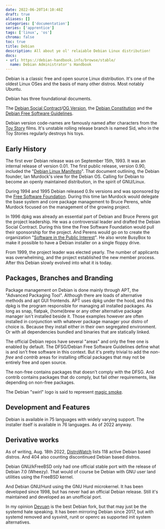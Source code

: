 ```yaml
---
date: 2022-06-20T14:10:48Z
draft: true
aliases: []
categories: ['documentation']
series: ['apprentice']
tags: ['linux', 'os']
chroma: false
toc: true
title: Debian
description: All about ye ol' relaiable Debian Linux distribution!
docs:
- url: https://debian-handbook.info/browse/stable/
  name: Debian Administrator's Handbook
---
```


Debian is a classic free and open source Linux distribution.
It's one of the oldest Linux OSes and the basis of many other distros.
Most notably Ubuntu.

Debian has three foundational documents.

The [Debian Social Contract](https://www.debian.org/social_contract)/[OG Version](https://lists.debian.org/debian-announce/1997/msg00017.html),
the [Debian Constitution](https://www.debian.org/devel/constitution) and
the [Debian Free Software Guidelines](https://wiki.debian.org/DebianFreeSoftwareGuidelines).

Debian version code-names are famously named after characters from the [Toy Story](https://en.wikipedia.org/wiki/Toy_Story_(franchise)) films.
It's unstable rolling release branch is named Sid, who in the Toy Stories regularly destroys his toys.

## Early History
The first ever Debian release was on September 15th, 1993.
It was an internal release of version 0.01.
The first public release, version 0.90, included the "[Debian Linux Manifesto](https://www.debian.org/doc/manuals/project-history/manifesto.en.html)".
That document outlining, the Debian founder, Ian Murdock's view for the Debian OS.
Calling for Debian to become an openly maintained distribution, in the spirit of GNU/Linux.

During 1994 and 1995 Debian released 0.9x versions and was sponsored by the [Free Software Foundation](https://fsf.org).
During this time Ian Murdock would delegate the base system and core package management to Bruce Perens, while Murdock focused on the management of the growing project.

In 1996 dpkg was already an essential part of Debian and Bruce Perens got the project leadership.
He was a controversial leader and drafted the Debian Social Contract.
During this time the Free Software Foundation would pull their sponsorship for the project.
And Perens would go on to create the organization "[Software in the Public Interest](https://spi-inc.org)".
He also wrote BusyBox to make it possible to have a Debian installer on a single floppy drive.

From 1999, the project leader was elected yearly.
The number of applicants was overwhelming, and the project established the new member process.
After this Debian slowly evolved into what it is today.

## Packages, Branches and Branding
Package management on Debian is done mainly through APT, the "Advanced Packaging Tool".
Although there are loads of alternative methods and apt GUI frontends.
APT uses dpkg under the hood, and this dpkg is the program responsible for managing all installed packages.
As long as snap, flatpak, (home)brew or any other alternative package manager isn't installed beside it.
Those examples however are often installed in conjunction with whatever package manager your distro of choice is.
Because they install either in their own segregated environment.
Or with all dependencies bundled and binaries that are statically linked.

The official Debian repos have several "areas" and only the free one is enabled by default.
The DFSG/Debian Free Software Guidelines define what is and isn't free software in this context.
But it's pretty trivial to add the *non-free* and *contrib* areas for installing official packages that may not be entirely free and open source.

The non-free contains packages that doesn't comply with the DFSG.
And contrib contains packages that do comply, but fail other requirements, like depending on non-free packages.


The Debian "swirl" logo is said to represent [magic smoke](https://en.wikipedia.org/wiki/Magic_smoke).


## Development and Features
Debian is available in 75 languages with widely varying support.
The installer itself is available in 76 languages.
As of 2022 anyway.



## Derivative works
As of writing, Aug. 18th 2022, [DistroWatch](https://distrowatch.com) lists 118 active Debian based distros.
And 404 also counting discontinued Debian based distros.

Debian GNU/kFreeBSD only had one official stable port with the release of Debian 7.0 (Wheezy).
That would of course be Debian with GNU user land utilities using the FreeBSD kernel.

And Debian GNU/Hurd using the GNU Hurd microkernel.
It has been developed since 1998, but has never had an official Debian release.
Still it's maintained and developed as an unofficial port.

In my opinion [Devuan](https://devuan.org) is the best Debian fork, but that may just be the systemd hate speaking.
It has been mirroring Debian since 2017, but with systemd removed and sysvinit, runit or openrc as supported init system alternatives.
